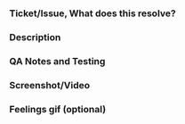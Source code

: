 ### Ticket/Issue, What does this resolve?
<!-- Link to ticket -->

### Description
<!-- Replace this with a description of the changes. -->

### QA Notes and Testing
<!-- Any special considerations for testing should go here. Add these notes on the JIRA ticket also. -->

### Screenshot/Video
<!-- Add a screenshot, animate gif or short video of change -->

### Feelings gif (optional)